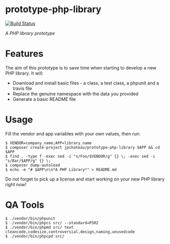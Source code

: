 # prototype-php-library

[![Build Status](https://travis-ci.org/jpchateau/prototype-php-library.svg?branch=master)](https://travis-ci.org/jpchateau/prototype-php-library)

*A PHP library prototype*

Features
========

The aim of this prototype is to save time when starting to develop a new PHP library.
It will:
* Download and install basic files - a class, a test class, a phpunit and a travis file
* Replace the genuine namespace with the data you provided
* Generate a basic README file


Usage
=======

Fill the vendor and app variables with your own values, then run:

```shell
$ VENDOR=company_name;APP=library_name
$ composer create-project jpchateau/prototype-php-library $APP && cd $APP
$ find . -type f -exec sed -i "s/Foo/$VENDOR/g" {} \; -exec sed -i "s/Bar/$APP/g" {} \;
$ composer dump-autoload
$ echo -e "# $APP\n\n*A PHP Library*" > README.md
```

Do not forget to pick up a license and start working on your new PHP library right now!


QA Tools
=====

```shell
$ ./vendor/bin/phpunit
$ ./vendor/bin/phpcs src/ --standard=PSR2
$ ./vendor/bin/phpmd src/ text cleancode,codesize,controversial,design,naming,unusedcode
$ ./vendor/bin/phpcpd src/
```
